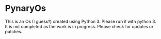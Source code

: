 # PynaryOs
This is an Os (I guess?) created using Python 3.
Please run it with python 3.
It is not completed as the work is in progress.
Please check for updates or patches.
